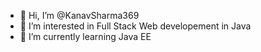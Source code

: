 - 👋 Hi, I’m @KanavSharma369
- 👀 I’m interested in Full Stack Web developement in Java
- 🌱 I’m currently learning Java EE
<!---
- 💞️ I’m looking to collaborate on ...
- 📫 How to reach me ...
--->
<!---
KanavSharma369/KanavSharma369 is a ✨ special ✨ repository because its `README.md` (this file) appears on your GitHub profile.
You can click the Preview link to take a look at your changes.
--->

